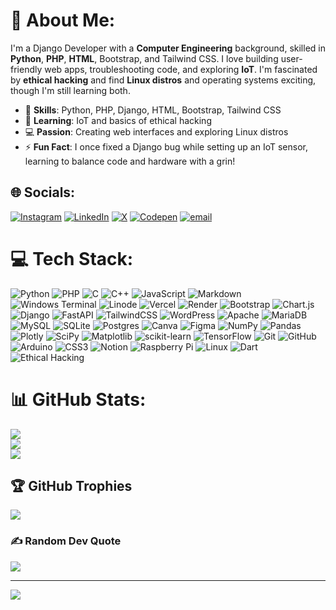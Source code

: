 # 💫 About Me:

I'm a Django Developer with a **Computer Engineering** background, skilled in **Python**, **PHP**, **HTML**, Bootstrap, and Tailwind CSS. I love building user-friendly web apps, troubleshooting code, and exploring **IoT**. I'm fascinated by **ethical hacking** and find **Linux distros** and operating systems exciting, though I'm still learning both.

- 🚀 **Skills**: Python, PHP, Django, HTML, Bootstrap, Tailwind CSS
- 🌱 **Learning**: IoT and basics of ethical hacking
- 💻 **Passion**: Creating web interfaces and exploring Linux distros
- ⚡ **Fun Fact**: I once fixed a Django bug while setting up an IoT sensor, learning to balance code and hardware with a grin!

## 🌐 Socials:
[![Instagram](https://img.shields.io/badge/Instagram-%23E4405F.svg?logo=Instagram&logoColor=white)](https://instagram.com/v.i.s.h.n.u_53) [![LinkedIn](https://img.shields.io/badge/LinkedIn-%230077B5.svg?logo=linkedin&logoColor=white)](https://www.linkedin.com/in/vishnu-k-p-1439a4297/) [![X](https://img.shields.io/badge/X-black.svg?logo=X&logoColor=white)](https://x.com/vishnuorig) [![Codepen](https://img.shields.io/badge/Codepen-000000?logo=codepen&logoColor=white)](https://codepen.io/@Vishnu-R-Ravindran) [![email](https://img.shields.io/badge/Email-D14836?logo=gmail&logoColor=white)](mailto:vishnuorig@gmail.com) 

# 💻 Tech Stack:
![Python](https://img.shields.io/badge/Python-%233670A0.svg?style=flat&logo=python&logoColor=ffdd54)
![PHP](https://img.shields.io/badge/PHP-%23777BB4.svg?style=flat&logo=php&logoColor=white)
![C](https://img.shields.io/badge/C-%2300599C.svg?style=flat&logo=c&logoColor=white)
![C++](https://img.shields.io/badge/C++-%2300599C.svg?style=flat&logo=c%2B%2B&logoColor=white)
![JavaScript](https://img.shields.io/badge/JavaScript-%23323330.svg?style=flat&logo=javascript&logoColor=%23F7DF1E)
![Markdown](https://img.shields.io/badge/Markdown-%23000000.svg?style=flat&logo=markdown&logoColor=white)
![Windows Terminal](https://img.shields.io/badge/Windows%20Terminal-%234D4D4D.svg?style=flat&logo=windows-terminal&logoColor=white)
![Linode](https://img.shields.io/badge/Linode-%2300A95C.svg?style=flat&logo=linode&logoColor=white)
![Vercel](https://img.shields.io/badge/Vercel-%23000000.svg?style=flat&logo=vercel&logoColor=white)
![Render](https://img.shields.io/badge/Render-%2346E3B7.svg?style=flat&logo=render&logoColor=white)
![Bootstrap](https://img.shields.io/badge/Bootstrap-%238511FA.svg?style=flat&logo=bootstrap&logoColor=white)
![Chart.js](https://img.shields.io/badge/Chart.js-%23F5788D.svg?style=flat&logo=chart.js&logoColor=white)
![Django](https://img.shields.io/badge/Django-%23092E20.svg?style=flat&logo=django&logoColor=white)
![FastAPI](https://img.shields.io/badge/FastAPI-%23005571.svg?style=flat&logo=fastapi&logoColor=white)
![TailwindCSS](https://img.shields.io/badge/TailwindCSS-%2338B2AC.svg?style=flat&logo=tailwind-css&logoColor=white)
![WordPress](https://img.shields.io/badge/WordPress-%23117AC9.svg?style=flat&logo=wordpress&logoColor=white)
![Apache](https://img.shields.io/badge/Apache-%23D42029.svg?style=flat&logo=apache&logoColor=white)
![MariaDB](https://img.shields.io/badge/MariaDB-%23003545.svg?style=flat&logo=mariadb&logoColor=white)
![MySQL](https://img.shields.io/badge/MySQL-%234479A1.svg?style=flat&logo=mysql&logoColor=white)
![SQLite](https://img.shields.io/badge/SQLite-%2307405e.svg?style=flat&logo=sqlite&logoColor=white)
![Postgres](https://img.shields.io/badge/Postgres-%23316192.svg?style=flat&logo=postgresql&logoColor=white)
![Canva](https://img.shields.io/badge/Canva-%2300C4CC.svg?style=flat&logo=canva&logoColor=white)
![Figma](https://img.shields.io/badge/Figma-%23F24E1E.svg?style=flat&logo=figma&logoColor=white)
![NumPy](https://img.shields.io/badge/NumPy-%23013243.svg?style=flat&logo=numpy&logoColor=white)
![Pandas](https://img.shields.io/badge/Pandas-%23150458.svg?style=flat&logo=pandas&logoColor=white)
![Plotly](https://img.shields.io/badge/Plotly-%233F4F75.svg?style=flat&logo=plotly&logoColor=white)
![SciPy](https://img.shields.io/badge/SciPy-%230C55A5.svg?style=flat&logo=scipy&logoColor=white)
![Matplotlib](https://img.shields.io/badge/Matplotlib-%23ffffff.svg?style=flat&logo=matplotlib&logoColor=black)
![scikit-learn](https://img.shields.io/badge/scikit--learn-%23F7931E.svg?style=flat&logo=scikit-learn&logoColor=white)
![TensorFlow](https://img.shields.io/badge/TensorFlow-%23FF6F00.svg?style=flat&logo=tensorflow&logoColor=white)
![Git](https://img.shields.io/badge/Git-%23F05033.svg?style=flat&logo=git&logoColor=white)
![GitHub](https://img.shields.io/badge/GitHub-%23121011.svg?style=flat&logo=github&logoColor=white)
![Arduino](https://img.shields.io/badge/Arduino-%2300979D.svg?style=flat&logo=arduino&logoColor=white)
![CSS3](https://img.shields.io/badge/CSS3-%231572B6.svg?style=flat&logo=css3&logoColor=white)
![Notion](https://img.shields.io/badge/Notion-%23000000.svg?style=flat&logo=notion&logoColor=white)
![Raspberry Pi](https://img.shields.io/badge/Raspberry%20Pi-%23C51A4A.svg?style=flat&logo=raspberry-pi&logoColor=white)
![Linux](https://img.shields.io/badge/Linux-%23FCC624.svg?style=flat&logo=linux&logoColor=black)
![Dart](https://img.shields.io/badge/Dart-%230175C2.svg?style=flat&logo=dart&logoColor=white)
![Ethical Hacking](https://img.shields.io/badge/Ethical%20Hacking-%23000000.svg?style=flat&logo=kali-linux&logoColor=white)

# 📊 GitHub Stats:
![](https://github-readme-stats.vercel.app/api?username=Vishnu-R-Ravindran&theme=radical&hide_border=true&include_all_commits=false&count_private=false)<br/>
![](https://nirzak-streak-stats.vercel.app/?user=Vishnu-R-Ravindran&theme=radical&hide_border=true)<br/>
![](https://github-readme-stats.vercel.app/api/top-langs/?username=Vishnu-R-Ravindran&theme=radical&hide_border=true&include_all_commits=false&count_private=false&layout=compact)

## 🏆 GitHub Trophies
![](https://github-profile-trophy.vercel.app/?username=Vishnu-R-Ravindran&theme=radical&no-frame=false&no-bg=true&margin-w=4)

### ✍️ Random Dev Quote
![](https://quotes-github-readme.vercel.app/api?type=horizontal&theme=dark)

---
[![](https://visitcount.itsvg.in/api?id=Vishnu-R-Ravindran&icon=0&color=8)](https://visitcount.itsvg.in)

